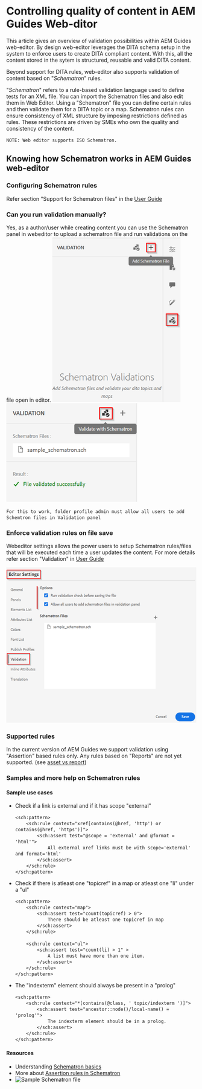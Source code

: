 # Controlling quality of content in AEM Guides Web-ditor
This article gives an overview of validation possibilities within AEM Guides web-editor. 
By design web-editor leverages the DITA schema setup in the system to enforce users to create DITA compliant content. With this, all the content stored in the sytem is structured, reusable and valid DITA content.

Beyond support for DITA rules, web-editor also supports validation of content based on "*Schematron*" rules.

"*Schematron*" refers to a rule-based validation language used to define tests for an XML file. You can import the Schematron files and also edit them in Web Editor. Using a "Schematron" file you can define certain rules and then validate them for a DITA topic or a map. Schematron rules can ensure consistency of XML structure by imposing restrictions defined as rules. These restrictions are driven by SMEs who own the quality and consistency of the content. 

    NOTE: Web editor supports ISO Schematron. 

## Knowing how Schematron works in AEM Guides web-editor
### Configuring Schematron rules
Refer section "Support for Schematron files" in the [User Guide](https://helpx.adobe.com/content/dam/help/en/xml-documentation-solution/4-2/Adobe-Experience-Manager-Guides_UUID_User-Guide_EN.pdf#page=148)
### Can you run validation manually?
Yes, as a author/user while creating content you can use the Schematron panel in webeditor to upload a schematron file and run validations on the file open in editor.
![Choose Schematron file](../../../assets/authoring/schematron-rightpanel-validation-addsch.png)
![Run validation](../../../assets/authoring/schematron-rightpanel-validation-runsch.png)

    For this to work, folder profile admin must allow all users to add Schemtron files in Validation panel

### Enforce validation rules on file save
Webeditor settings allows the power users to setup Schematron rules/files that will be executed each time a user updates the content. For more details refer section "Validation" in [User Guide](https://helpx.adobe.com/content/dam/help/en/xml-documentation-solution/4-2/Adobe-Experience-Manager-Guides_UUID_User-Guide_EN.pdf#page=58) 

![Set rules from web-editor settings](../../../assets/authoring/schematron-editorsettings-validation-tab.png)

### Supported rules
In the current version of AEM Guides we support validation using "Assertion" based rules only.
Any rules based on "Reports" are not yet supported. (see [asset vs report](https://schematron.com/document/205.html))

### Samples and more help on Schematron rules
#### Sample use cases
- Check if a link is external and if it has scope "external"
	```
	<sch:pattern>
		<sch:rule context="xref[contains(@href, 'http') or contains(@href, 'https')]">
			<sch:assert test="@scope = 'external' and @format = 'html'">
				All external xref links must be with scope='external' and format='html'
			</sch:assert>
		</sch:rule>
	</sch:pattern>
	```

- Check if there is atleast one "topicref" in a map or atleast one "li" under a "ul"
	```
	<sch:pattern>
		<sch:rule context="map">
			<sch:assert test="count(topicref) > 0">
				There should be atleast one topicref in map
			</sch:assert>
		</sch:rule>

		<sch:rule context="ul">
			<sch:assert test="count(li) > 1" >
				A list must have more than one item.
			</sch:assert>
		</sch:rule>
	</sch:pattern>
	```

- The "indexterm" element should always be present in a "prolog"
	```
	<sch:pattern>
		<sch:rule context="*[contains(@class, ' topic/indexterm ')]">
			<sch:assert test="ancestor::node()/local-name() = 'prolog'">
				The indexterm element should be in a prolog.
			</sch:assert>
		</sch:rule>
	</sch:pattern>
	```

#### Resources
 - Understanding  [Schematron basics](https://da2022.xatapult.com/#what-is-schematron)
 - More about [Assertion rules in Schematron](https://www.xml.com/pub/a/2003/11/12/schematron.html#Assertions)
 - ![Sample Schematron file](../../../assets/authoring/sample_schematron.sch) 